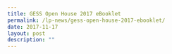 ```yaml
---
title: GESS Open House 2017 eBooklet
permalink: /lp-news/gess-open-house-2017-ebooklet/
date: 2017-11-17
layout: post
description: ""
---
```

